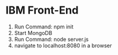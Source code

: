 # IBM Front-End
1. Run Command: npm init
2. Start MongoDB
3. Run Command: node server.js
4. navigate to localhost:8080 in a browser
